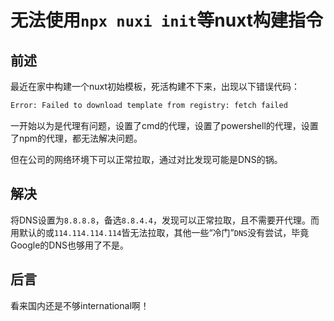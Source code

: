 # **无法使用`npx nuxi init`等nuxt构建指令**

## **前述**

最近在家中构建一个nuxt初始模板，死活构建不下来，出现以下错误代码：

```bash
Error: Failed to download template from registry: fetch failed
```

一开始以为是代理有问题，设置了cmd的代理，设置了powershell的代理，设置了npm的代理，都无法解决问题。

但在公司的网络环境下可以正常拉取，通过对比发现可能是DNS的锅。

## **解决**

将DNS设置为`8.8.8.8`，备选`8.8.4.4`，发现可以正常拉取，且不需要开代理。而用默认的或`114.114.114.114`皆无法拉取，其他一些“冷门”`DNS`没有尝试，毕竟Google的DNS也够用了不是。

## **后言**

看来国内还是不够international啊！
